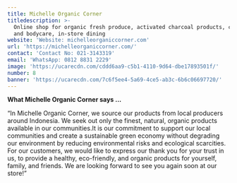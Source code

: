 ```yaml
---
title: Michelle Organic Corner
titledescription: >-
  Online shop for organic fresh produce, activated charcoal products, cosmetics
  and bodycare, in-store dining
website: 'Website: michelleorganiccorner.com'
url: 'https://michelleorganiccorner.com/'
contact: 'Contact No: 021-3143319'
email: 'WhatsApp: 0812 8831 2229'
image: 'https://ucarecdn.com/cddd6aa9-c5b1-4110-9d64-dbe17893501f/'
number: 8
banner: 'https://ucarecdn.com/7c6f5ee4-5a69-4ce5-ab3c-6b6c06697720/'
---
```

**What Michelle Organic Corner says ...**

“In Michelle Organic Corner, we source our products from local producers around Indonesia. We seek out only the finest, natural, organic products available in our communities.It is our commitment to support our local communities and create a sustainable green economy without degrading our environment by reducing environmental risks and ecological scarcities. For our customers, we would like to express our thank you for your trust in us, to provide a healthy, eco-friendly, and organic products for yourself, family, and friends. We are looking forward to see you again soon at our store!”
